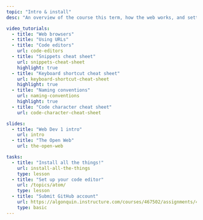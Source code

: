 ```yaml
---
topic: "Intro & install"
desc: "An overview of the course this term, how the web works, and setting up our computers."

video_tutorials:
  - title: "Web browsers"
  - title: "Using URLs"
  - title: "Code editors"
    url: code-editors
  - title: "Snippets cheat sheet"
    url: snippets-cheat-sheet
    highlight: true
  - title: "Keyboard shortcut cheat sheet"
    url: keyboard-shortcut-cheat-sheet
    highlight: true
  - title: "Naming conventions"
    url: naming-conventions
    highlight: true
  - title: "Code character cheat sheet"
    url: code-character-cheat-sheet

slides:
  - title: "Web Dev 1 intro"
    url: intro
  - title: "The Open Web"
    url: the-open-web

tasks:
  - title: "Install all the things!"
    url: install-all-the-things
    type: lesson
  - title: "Set up your code editor"
    url: /topics/atom/
    type: lesson
  - title: "Submit GitHub account"
    url: https://algonquin.instructure.com/courses/467502/assignments/4178222
    type: basic
---
```

